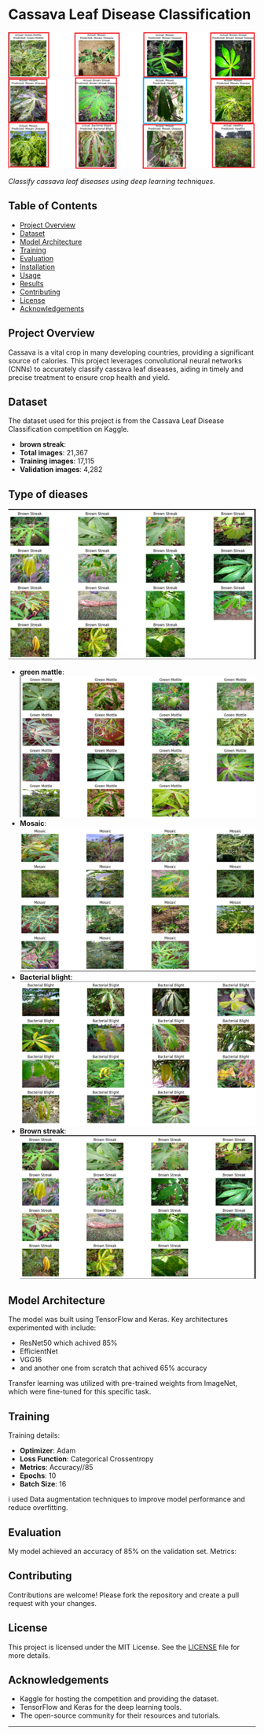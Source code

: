 # Cassava Leaf Disease Classification

![Cassava Leaf Disease Classification](https://github.com/samy-migwi/Detect_cassava_diesease_using_computer_vision/blob/main/data/thumbnail.png?raw=true)

*Classify cassava leaf diseases using deep learning techniques.*

## Table of Contents
- [Project Overview](#project-overview)
- [Dataset](#dataset)
- [Model Architecture](#model-architecture)
- [Training](#training)
- [Evaluation](#evaluation)
- [Installation](#installation)
- [Usage](#usage)
- [Results](#results)
- [Contributing](#contributing)
- [License](#license)
- [Acknowledgements](#acknowledgements)

## Project Overview
Cassava is a vital crop in many developing countries, providing a significant source of calories. This project leverages convolutional neural networks (CNNs) to accurately classify cassava leaf diseases, aiding in timely and precise treatment to ensure crop health and yield.

## Dataset
The dataset used for this project is from the Cassava Leaf Disease Classification competition on Kaggle.

- **brown streak**:
- **Total images**: 21,367
- **Training images**: 17,115
- **Validation images**: 4,282
  
## Type of dieases
![Brown streak](https://github.com/samy-migwi/Detect_cassava_diesease_using_computer_vision/blob/main/data/brownstreak.PNG?raw=true)
- **green mattle**:
![green mantle](https://github.com/samy-migwi/Detect_cassava_diesease_using_computer_vision/blob/main/data/green%20mottle.PNG?raw=true)
- **Mosaic**:
![green mantle](https://github.com/samy-migwi/Detect_cassava_diesease_using_computer_vision/blob/main/data/mosaic.PNG?raw=true) 
- **Bacterial blight**:
![green mantle](https://github.com/samy-migwi/Detect_cassava_diesease_using_computer_vision/blob/main/data/bacterial%20blight.PNG?raw=true)
- **Brown streak**:
![green mantle](https://github.com/samy-migwi/Detect_cassava_diesease_using_computer_vision/blob/main/data/brownstreak.PNG?raw=true)

## Model Architecture
The model was built using TensorFlow and Keras. Key architectures experimented with include:

- ResNet50 which achived 85%
- EfficientNet
- VGG16
- and another  one from scratch that achived 65% accuracy

Transfer learning was utilized with pre-trained weights from ImageNet, which were fine-tuned for this specific task.

## Training
Training details:

- **Optimizer**: Adam
- **Loss Function**: Categorical Crossentropy
- **Metrics**: Accuracy//85
- **Epochs**: 10
- **Batch Size**: 16

i used Data augmentation techniques  to improve model performance and reduce overfitting.

## Evaluation
My model achieved an accuracy of 85% on the validation set. Metrics:


## Contributing
Contributions are welcome! Please fork the repository and create a pull request with your changes.

## License
This project is licensed under the MIT License. See the [LICENSE](LICENSE) file for more details.

## Acknowledgements
- Kaggle for hosting the competition and providing the dataset.
- TensorFlow and Keras for the deep learning tools.
- The open-source community for their resources and tutorials.

---
